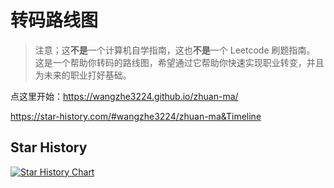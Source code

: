 # 转码路线图

> 注意；这**不是**一个计算机自学指南，这也**不是**一个 Leetcode 刷题指南。
> 这是一个帮助你转码的路线图，希望通过它帮助你快速实现职业转变，并且为未来的职业打好基础。

点这里开始：https://wangzhe3224.github.io/zhuan-ma/

https://star-history.com/#wangzhe3224/zhuan-ma&Timeline

## Star History

[![Star History Chart](https://api.star-history.com/svg?repos=wangzhe3224/zhuan-ma&type=Timeline)](https://star-history.com/#wangzhe3224/zhuan-ma&Timeline)